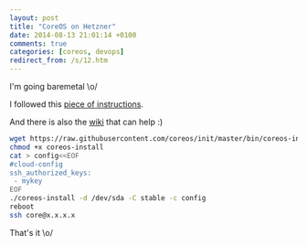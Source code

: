 ```yaml
---
layout: post
title: "CoreOS on Hetzner"
date: 2014-08-13 21:01:14 +0100
comments: true
categories: [coreos, devops]
redirect_from: /s/12.htm
---
```

I'm going baremetal \o/

<!-- more -->

I followed this [piece of instructions](https://www.penflip.com/jun/iilab-systems/blob/master/CoreOS-on-Hetzner-Bare-Metal.txt).

And there is also the [wiki](http://wiki.hetzner.de/index.php/Installimage/en) that can help :)

```bash
wget https://raw.githubusercontent.com/coreos/init/master/bin/coreos-install
chmod +x coreos-install
cat > config<<EOF
#cloud-config
ssh_authorized_keys:
 - mykey
EOF
./coreos-install -d /dev/sda -C stable -c config
reboot
ssh core@x.x.x.x
```

That's it \o/
